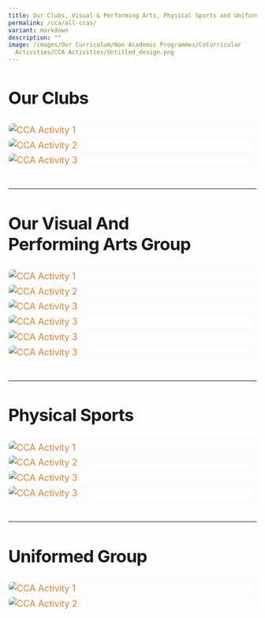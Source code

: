 ```yaml
---
title: Our Clubs, Visual & Performing Arts, Physical Sports and Uniformed Groups
permalink: /cca/all-ccas/
variant: markdown
description: ""
image: /images/Our Curriculum/Non Academic Programmes/CoCurricular
  Activities/CCA Activities/Untitled_design.png
---
```

<div class="yck-component">
    <h2 id="clubs">Our Clubs</h2>
    <div class="isomer-card-grid">
        <div class="isomer-card">
            <a href="/cca/clubs/digital-animation-club/"><img loading="lazy" alt="CCA Activity 1" src="https://www.yiochukangsec.moe.edu.sg/images/Our%20Curriculum/Non%20Academic%20Programmes/CoCurricular%20Activities/CCA%20Activities/CA1.png"></a>
        </div>
        <div class="isomer-card">
            <a href="/cca/clubs/media-club/"><img loading="lazy" alt="CCA Activity 2" src="https://www.yiochukangsec.moe.edu.sg/images/Our%20Curriculum/Non%20Academic%20Programmes/CoCurricular%20Activities/CCA%20Activities/CA2.png"></a>
        </div>
        <div class="isomer-card">
            <a href="/cca/clubs/mars-club-mechatronics-aeronautics-and-robotics/"><img loading="lazy" alt="CCA Activity 3" src="https://www.yiochukangsec.moe.edu.sg/images/Our%20Curriculum/Non%20Academic%20Programmes/CoCurricular%20Activities/CCA%20Activities/CA3.png"></a>
        </div>
    </div>
</div>
<div class="yck-component">
    <hr>
    <h2 id="arts">Our Visual and Performing Arts Group</h2>
    <div class="isomer-card-grid">
        <div class="isomer-card">
            <a href="/cca/Performing-Arts/Concert-Band/"><img loading="lazy" alt="CCA Activity 1" src="https://www.yiochukangsec.moe.edu.sg/images/Our%20Curriculum/Non%20Academic%20Programmes/CoCurricular%20Activities/CCA%20Activities/PA1.png"></a>
        </div>
        <div class="isomer-card">
            <a href="/cca/Performing-Arts/Chinese-Dance/"><img loading="lazy" alt="CCA Activity 2" src="https://www.yiochukangsec.moe.edu.sg/images/Our%20Curriculum/Non%20Academic%20Programmes/CoCurricular%20Activities/CCA%20Activities/PA2.png"></a>
        </div>
        <div class="isomer-card">
            <a href="/cca/Performing-Arts/mars-club-mechatronics-aeronautics-and-robotics/"><img loading="lazy" alt="CCA Activity 3" src="https://www.yiochukangsec.moe.edu.sg/images/Our%20Curriculum/Non%20Academic%20Programmes/CoCurricular%20Activities/CCA%20Activities/PA3.png"></a>
        </div>
        <div class="isomer-card">
            <a href="/cca/Performing-Arts/mars-club-mechatronics-aeronautics-and-robotics/"><img loading="lazy" alt="CCA Activity 3" src="https://www.yiochukangsec.moe.edu.sg/images/Our%20Curriculum/Non%20Academic%20Programmes/CoCurricular%20Activities/CCA%20Activities/PA4.png"></a>
        </div>
        <div class="isomer-card">
            <a href="/cca/Performing-Arts/mars-club-mechatronics-aeronautics-and-robotics/"><img loading="lazy" alt="CCA Activity 3" src="https://www.yiochukangsec.moe.edu.sg/images/Our%20Curriculum/Non%20Academic%20Programmes/CoCurricular%20Activities/CCA%20Activities/PA5.png"></a>
        </div>
        <div class="isomer-card">
            <a href="/cca/Performing-Arts/mars-club-mechatronics-aeronautics-and-robotics/"><img loading="lazy" alt="CCA Activity 3" src="https://www.yiochukangsec.moe.edu.sg/images/Our%20Curriculum/Non%20Academic%20Programmes/CoCurricular%20Activities/CCA%20Activities/PA6.png"></a>
        </div>
    </div>
</div>
<div class="yck-component">
    <hr>
    <h2 id="sports">Physical Sports</h2>
    <div class="isomer-card-grid">
        <div class="isomer-card">
            <a href="/cca/Physical-Sports/Basketball-Boys/"><img loading="lazy" alt="CCA Activity 1" src="https://www.yiochukangsec.moe.edu.sg/images/Our%20Curriculum/Non%20Academic%20Programmes/CoCurricular%20Activities/CCA%20Activities/PS1.png"></a>
        </div>
        <div class="isomer-card">
            <a href="/cca/Physical-Sports/media-club/"><img loading="lazy" alt="CCA Activity 2" src="https://www.yiochukangsec.moe.edu.sg/images/Our%20Curriculum/Non%20Academic%20Programmes/CoCurricular%20Activities/CCA%20Activities/PS2.png"></a>
        </div>
        <div class="isomer-card">
            <a href="/cca/Physical-Sports/mars-club-mechatronics-aeronautics-and-robotics/"><img loading="lazy" alt="CCA Activity 3" src="https://www.yiochukangsec.moe.edu.sg/images/Our%20Curriculum/Non%20Academic%20Programmes/CoCurricular%20Activities/CCA%20Activities/PS3.png"></a>
        </div>
        <div class="isomer-card">
            <a href="/cca/Physical-Sports/mars-club-mechatronics-aeronautics-and-robotics/"><img loading="lazy" alt="CCA Activity 3" src="https://www.yiochukangsec.moe.edu.sg/images/Our%20Curriculum/Non%20Academic%20Programmes/CoCurricular%20Activities/CCA%20Activities/PS4.png"></a>
        </div>
    </div>
</div>
<div class="yck-component">
    <hr>
    <h2 id="uniform">Uniformed Group</h2>
    <div class="isomer-card-grid">
        <div class="isomer-card">
            <a href="/cca/Uniformed-Groups/Red-Cross-Youth/"><img loading="lazy" alt="CCA Activity 1" src="https://www.yiochukangsec.moe.edu.sg/images/Our%20Curriculum/Non%20Academic%20Programmes/CoCurricular%20Activities/CCA%20Activities/UG1.png"></a>
        </div>
        <div class="isomer-card">
            <a href="/cca/Uniformed-Groups/NPCC/"><img loading="lazy" alt="CCA Activity 2" src="https://www.yiochukangsec.moe.edu.sg/images/Our%20Curriculum/Non%20Academic%20Programmes/CoCurricular%20Activities/CCA%20Activities/UG2.png"></a>
        </div>
    </div>
</div>
	
<style>
    :root {
        --yck-text-line-height: 1.6em;
        --yck-heading-line-height: 1.2em;
        --yck-heading-letter-spacing: -0.02em;
        --yck-spacing-unit: 1em;
        --yck-box-shadow: 0 2px 4px rgba(0, 0, 0, 0.25);
        --yck-inset-shadow1: rgba(50, 50, 93, 0.25) 0px 30px 60px -12px inset, rgba(0, 0, 0, 0.3) 0px 18px 36px -18px inset;
        --yck-inset-shadow2: rgb(204, 219, 232) 3px 3px 6px 0px inset, rgba(255, 255, 255, 0.5) -3px -3px 6px 1px inset;
        --yck-transition-timing: cubic-bezier(0.4, 0, 0.2, 1);

        --yck-step--2: clamp(0.7813rem, 0.9263rem + -0.1872vw, 0.8889rem);
        --yck-step--1: clamp(0.9375rem, 1.0217rem + -0.1087vw, 1rem);
        --yck-step-0: clamp(1.125rem, 1.125rem + 0vw, 1.125rem);
        --yck-step-1: clamp(1.2656rem, 1.2363rem + 0.1467vw, 1.35rem);
        --yck-step-2: clamp(1.4238rem, 1.3556rem + 0.3412vw, 1.62rem);
        --yck-step-3: clamp(1.6018rem, 1.4828rem + 0.5951vw, 1.944rem);
        --yck-step-4: clamp(1.802rem, 1.6174rem + 0.9231vw, 2.3328rem);
        --yck-step-5: clamp(2.0273rem, 1.7587rem + 1.3427vw, 2.7994rem);

        --yck-space-s-xl: clamp(1rem, 0.2143rem + 3.9286vw, 3.5rem);
        interpolate-size: allow-keywords;
        scroll-behavior: smooth;
        text-rendering: optimizeSpeed;
    }

    body {
        height: 100vh;
    }

    ::selection {
        text-shadow: none;
        background: yellow;
    }

    iframe,
    img {
        vertical-align: middle;
    }

    .yck-component {
        position: relative;
        line-height: var(--yck-text-line-height);
        letter-spacing: normal;
        font-size: var(--yck-step-0);
        margin-bottom: var(--yck-space-s-xl);
    }
		
		.yck-component a {
    text-decoration: none;
    color: #e37f2a;
    position: relative;
    padding-bottom: 2px;
}

.yck-component a::after {
    content: " ";
    position: absolute;
    width: 0;
    height: 2px;
    bottom: 0;
    left: 0;
    background-color: currentColor;
    transition:
        width 1s var(--yck-transition-timing),
        color 1.2s ease-out;
}

.yck-component a:hover::after {
    width: 100%;
    color: rgba(0, 122, 247, 0.25);
}

.yck-component a:hover {
    text-decoration: none;
}

    .yck-component h2,
    .yck-component h4,
    .yck-component h5,
    .yck-component p {
        overflow-wrap: break-word;
    }

    .yck-component h2,
    .yck-component h4,
    .yck-component h5 {
        text-wrap: balance;
    }

    .yck-component p,
    .yck-component ul {
        text-wrap: pretty;
        margin-bottom: var(--yck-spacing-unit);
    }

    .yck-component p:last-child,
    .yck-component ul li:last-child {
        margin-bottom: var(--yck-space-s-xl);
    }

    .yck-component .yck-h2,
    .yck-component h2 {
        font-size: var(--yck-step-4);
        margin-bottom: calc(var(--yck-spacing-unit) * 0.85);
        text-transform: capitalize;
        line-height: var(--yck-heading-line-height);
        letter-spacing: var(--yck-heading-letter-spacing);
    }

    .yck-component .yck-h4,
    .yck-component h4 {
        font-size: var(--yck-step-2);
        margin-bottom: calc(var(--yck-spacing-unit) * 0.5);
        text-transform: capitalize;
        line-height: var(--yck-heading-line-height);
        letter-spacing: var(--yck-heading-letter-spacing);
    }

    .yck-component .yck-h5,
    .yck-component h5 {
        font-size: var(--yck-step-1);
        margin-bottom: calc(var(--yck-spacing-unit) * 0.25);
        text-transform: uppercase;
        line-height: var(--yck-heading-line-height);
        letter-spacing: var(--yck-heading-letter-spacing);
    }



    .yck-component .video-container {
        position: relative;
        width: 100%;
        padding-bottom: 56.25%;
        /* 16:9 aspect ratio */
        height: 0;
        overflow: hidden;
        margin-bottom: var(--yck-spacing-unit);
    }

    .yck-component .video-container iframe {
        position: absolute;
        top: 0;
        left: 0;
        width: 100%;
        height: 100%;
    }

		.yck-component .isomer-card,
.yck-component .column {
    break-inside: avoid;
    /* Prevents content from breaking across columns */
    page-break-inside: avoid;
    /* For older browsers */
    padding: 20px;
    border-radius: 5px;
    box-shadow: var(--yck-box-shadow1);
}
		
		.yck-component .isomer-card {
    text-decoration: none;
    margin: 0 auto;
    padding: 0;
    /* border: 1px solid #e0e0e0; */
    border: 1px solid rgba(224, 224, 224, 0.15);
    border-radius: 8px;
    overflow: hidden;
    transition:
        transform 0.6s var(--yck-transition-timing),
        box-shadow 0.6s var(--yck-transition-timing);
}

.yck-component .isomer-card:hover {
    transform: translateY(-5px);
    box-shadow: var(--yck-box-shadow);
}

    .yck-component figure {
        display: flex !important;
        flex-flow: column !important;
        max-width: 100%;
        margin: auto !important;
    }

    .yck-component figure img {
        border-radius: 8px;
        box-shadow: var(--yck-box-shadow);
        margin-bottom: var(--yck-spacing-unit);
    }

    @supports (animation-timeline: view()) {

        .yck-component .col-container {
            animation: fade-in-bottom linear both;
            animation-timeline: view();
            animation-range: entry 25% cover 50%;
        }
    }

    @keyframes fade-in-bottom {
        from {
            opacity: 0;
            transform: translateY(10vh);
        }

        to {
            opacity: 1;
            transform: translateY(0);
        }
    }

    .image-container {
        width: 100%;
        overflow: hidden;
        aspect-ratio: 10/16 border-radius: 8px;
        box-shadow: 0 4px 6px rgba(0, 0, 0, 0.1);
        transition: transform 1s ease;
    }

    .image-container:hover {
        transform: translateY(-5px);
    }

    .image-container img {
        width: 100%;
        object-fit: cover;
        display: block;
    }

    /* Accessibility focus styles */
    .image-container:focus {
        outline: 3px solid #4A90E2;
        outline-offset: 2px;
    }
		
		@media (prefers-reduced-motion: reduce) {
    * {
        animation-duration: 0.01ms !important;
        animation-iteration-count: 1 !important;
        transition-duration: 0.01ms !important;
        scroll-behavior: auto !important;
    }
}

@supports (content-visibility: auto) {
    details {
        content-visibility: auto;
    }
}

@supports (animation-timeline: view()) {
    .yck-component .col-container,
    .yck-component .col3-container,
    .yck-component .isomer-card-grid {
        animation: fade-in-bottom ease both;
        animation-timeline: view();
        animation-range: entry 25% cover 50%;
    }
}

@keyframes fade-in-bottom {
    from {
        opacity: 0;
        transform: translateY(10vh);
    }

    to {
        opacity: 1;
        transform: translateY(0);
    }
}

    </style>